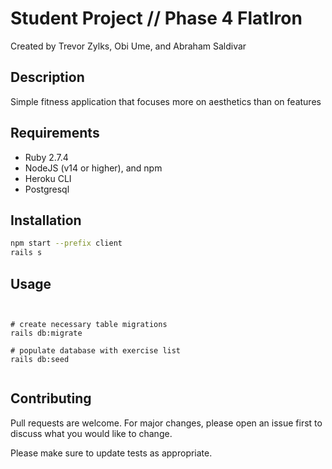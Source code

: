 # Student Project // Phase 4 FlatIron

Created by Trevor Zylks, Obi Ume, and Abraham Saldivar

## Description

Simple fitness application that focuses more on aesthetics than on features

## Requirements

- Ruby 2.7.4
- NodeJS (v14 or higher), and npm
- Heroku CLI
- Postgresql


## Installation

```bash
npm start --prefix client
rails s
```

## Usage

```rails


# create necessary table migrations
rails db:migrate

# populate database with exercise list
rails db:seed


```

## Contributing
Pull requests are welcome. For major changes, please open an issue first to discuss what you would like to change.

Please make sure to update tests as appropriate.


